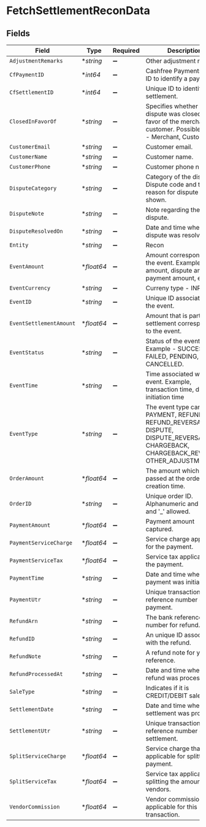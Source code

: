 # FetchSettlementReconData


## Fields

| Field                                                                                                                                 | Type                                                                                                                                  | Required                                                                                                                              | Description                                                                                                                           |
| ------------------------------------------------------------------------------------------------------------------------------------- | ------------------------------------------------------------------------------------------------------------------------------------- | ------------------------------------------------------------------------------------------------------------------------------------- | ------------------------------------------------------------------------------------------------------------------------------------- |
| `AdjustmentRemarks`                                                                                                                   | **string*                                                                                                                             | :heavy_minus_sign:                                                                                                                    | Other adjustment remarks.                                                                                                             |
| `CfPaymentID`                                                                                                                         | **int64*                                                                                                                              | :heavy_minus_sign:                                                                                                                    | Cashfree Payments unique ID to identify a payment.                                                                                    |
| `CfSettlementID`                                                                                                                      | **int64*                                                                                                                              | :heavy_minus_sign:                                                                                                                    | Unique ID to identify the settlement.                                                                                                 |
| `ClosedInFavorOf`                                                                                                                     | **string*                                                                                                                             | :heavy_minus_sign:                                                                                                                    | Specifies whether the dispute was closed in favor of the merchant or customer. Possible values - Merchant, Customer.                  |
| `CustomerEmail`                                                                                                                       | **string*                                                                                                                             | :heavy_minus_sign:                                                                                                                    | Customer email.                                                                                                                       |
| `CustomerName`                                                                                                                        | **string*                                                                                                                             | :heavy_minus_sign:                                                                                                                    | Customer name.                                                                                                                        |
| `CustomerPhone`                                                                                                                       | **string*                                                                                                                             | :heavy_minus_sign:                                                                                                                    | Customer phone number.                                                                                                                |
| `DisputeCategory`                                                                                                                     | **string*                                                                                                                             | :heavy_minus_sign:                                                                                                                    | Category of the dispute - Dispute code and the reason for dispute is shown.                                                           |
| `DisputeNote`                                                                                                                         | **string*                                                                                                                             | :heavy_minus_sign:                                                                                                                    | Note regarding the dispute.                                                                                                           |
| `DisputeResolvedOn`                                                                                                                   | **string*                                                                                                                             | :heavy_minus_sign:                                                                                                                    | Date and time when the dispute was resolved.                                                                                          |
| `Entity`                                                                                                                              | **string*                                                                                                                             | :heavy_minus_sign:                                                                                                                    | Recon                                                                                                                                 |
| `EventAmount`                                                                                                                         | **float64*                                                                                                                            | :heavy_minus_sign:                                                                                                                    | Amount corresponding to the event. Example, refund amount, dispute amount, payment amount, etc.                                       |
| `EventCurrency`                                                                                                                       | **string*                                                                                                                             | :heavy_minus_sign:                                                                                                                    | Curreny type - INR.                                                                                                                   |
| `EventID`                                                                                                                             | **string*                                                                                                                             | :heavy_minus_sign:                                                                                                                    | Unique ID associated with the event.                                                                                                  |
| `EventSettlementAmount`                                                                                                               | **float64*                                                                                                                            | :heavy_minus_sign:                                                                                                                    | Amount that is part of the settlement corresponding to the event.                                                                     |
| `EventStatus`                                                                                                                         | **string*                                                                                                                             | :heavy_minus_sign:                                                                                                                    | Status of the event. Example - SUCCESS, FAILED, PENDING, CANCELLED.                                                                   |
| `EventTime`                                                                                                                           | **string*                                                                                                                             | :heavy_minus_sign:                                                                                                                    | Time associated with the event. Example, transaction time, dispute initiation time                                                    |
| `EventType`                                                                                                                           | **string*                                                                                                                             | :heavy_minus_sign:                                                                                                                    | The event type can be PAYMENT, REFUND, REFUND_REVERSAL, DISPUTE, DISPUTE_REVERSAL, CHARGEBACK, CHARGEBACK_REVERSAL, OTHER_ADJUSTMENT. |
| `OrderAmount`                                                                                                                         | **float64*                                                                                                                            | :heavy_minus_sign:                                                                                                                    | The amount which was passed at the order creation time.                                                                               |
| `OrderID`                                                                                                                             | **string*                                                                                                                             | :heavy_minus_sign:                                                                                                                    | Unique order ID. Alphanumeric and only '-' and '_' allowed.                                                                           |
| `PaymentAmount`                                                                                                                       | **float64*                                                                                                                            | :heavy_minus_sign:                                                                                                                    | Payment amount captured.                                                                                                              |
| `PaymentServiceCharge`                                                                                                                | **float64*                                                                                                                            | :heavy_minus_sign:                                                                                                                    | Service charge applicable for the payment.                                                                                            |
| `PaymentServiceTax`                                                                                                                   | **float64*                                                                                                                            | :heavy_minus_sign:                                                                                                                    | Service tax applicable on the payment.                                                                                                |
| `PaymentTime`                                                                                                                         | **string*                                                                                                                             | :heavy_minus_sign:                                                                                                                    | Date and time when the payment was initiated.                                                                                         |
| `PaymentUtr`                                                                                                                          | **string*                                                                                                                             | :heavy_minus_sign:                                                                                                                    | Unique transaction reference number of the payment.                                                                                   |
| `RefundArn`                                                                                                                           | **string*                                                                                                                             | :heavy_minus_sign:                                                                                                                    | The bank reference number for refund.                                                                                                 |
| `RefundID`                                                                                                                            | **string*                                                                                                                             | :heavy_minus_sign:                                                                                                                    | An unique ID associated with the refund.                                                                                              |
| `RefundNote`                                                                                                                          | **string*                                                                                                                             | :heavy_minus_sign:                                                                                                                    | A refund note for your reference.                                                                                                     |
| `RefundProcessedAt`                                                                                                                   | **string*                                                                                                                             | :heavy_minus_sign:                                                                                                                    | Date and time when the refund was processed.                                                                                          |
| `SaleType`                                                                                                                            | **string*                                                                                                                             | :heavy_minus_sign:                                                                                                                    | Indicates if it is CREDIT/DEBIT sale.                                                                                                 |
| `SettlementDate`                                                                                                                      | **string*                                                                                                                             | :heavy_minus_sign:                                                                                                                    | Date and time when the settlement was processed.                                                                                      |
| `SettlementUtr`                                                                                                                       | **string*                                                                                                                             | :heavy_minus_sign:                                                                                                                    | Unique transaction reference number of the settlement.                                                                                |
| `SplitServiceCharge`                                                                                                                  | **float64*                                                                                                                            | :heavy_minus_sign:                                                                                                                    | Service charge that is applicable for splitting the payment.                                                                          |
| `SplitServiceTax`                                                                                                                     | **float64*                                                                                                                            | :heavy_minus_sign:                                                                                                                    | Service tax applicable for splitting the amount to vendors.                                                                           |
| `VendorCommission`                                                                                                                    | **float64*                                                                                                                            | :heavy_minus_sign:                                                                                                                    | Vendor commission applicable for this transaction.                                                                                    |